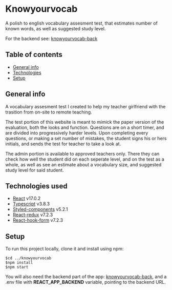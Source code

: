 # Knowyourvocab

A polish to english vocabulary assesment test, that estimates number of known words, as well as suggested study level.

For the backend see: [knowyourvocab-back](https://github.com/Wodorek/knowyourvocab-back)

## Table of contents

- [General info](#general-info)
- [Technologies](#technologies)
- [Setup](#setup)

## General info

A vocabulary assesment test I created to help my teacher girlfriend with the trasition from on-site to remote teaching.

The test portion of this website is meant to mimick the paper version of the evaluation, both the looks and function. Questions are on a short timer, and are divided into progressively harder levels. Upon completing every questions, or making a set number of mistakes, the student signs his or hers initials, and sends the test for teacher to take a look at.

The admin portion is available to approved teachers only. There they can check how well the student did on each seperate level, and on the test as a whole, as well as see an estimate about a vocabulary size, and suggested study level for said student.

## Technologies used

- [React](https://github.com/facebook/react) v17.0.2
- [Typescript](https://github.com/microsoft/TypeScript) v3.8.3
- [Styled-components](https://github.com/styled-components/styled-components) v5.2.1
- [React-redux](https://github.com/reduxjs/react-redux) v7.2.3
- [React-hook-form](https://github.com/react-hook-form/react-hook-form) v7.2.3

## Setup

To run this project locally, clone it and install using npm:

```
$cd ../knowyourvocab
$npm install
$npm start
```

You will also need the backend part of the app: [knowyourvocab-back](https://github.com/Wodorek/knowyourvocab-back), and a .env file with **REACT_APP_BACKEND** variable, pointing to the backend URL.
